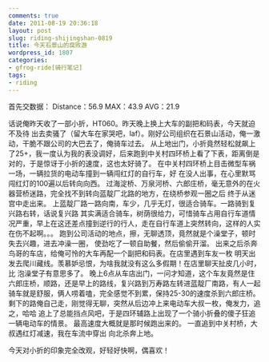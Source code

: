 ```yaml
---
comments: true
date: 2011-08-19 20:36:18
layout: post
slug: riding-shijingshan-0819
title: 今天石景山的腐败游
wordpress_id: 1807
categories:
- gfrog-ride[骑行笔记]
tags:
- riding
---
```


首先交数据：
Distance：56.9
MAX：43.9
AVG：21.9

话说俺昨天收了一部小折，HT060。昨天晚上换上大车的副把和码表，今天就迫不及待 出去卖骚了（留大车在家哭吧，laf）。刚好公司组织在石景山活动，俺一激动，干脆不跟公司的大巴去了，俺骑车过去。
从上地出门，小折竟然轻松就飙上了25+，我一度认为我的表没调好，后来跑到中关村四环桥上看了下表，距离倒是对的，于是惊讶于小折的速度，这也太好骑了。
在中关村四环桥上目击微型车祸一场，一辆拉货的电动车撞到一辆闯红灯的自行车，好 在没人出事，在心里默骂闯红灯的100遍以后转向向西。
过海淀桥、万泉河桥、六郎庄桥，毫无意外的在火器营桥迷路，完全找不到转向蓝靛厂北路的地方，在绕桥参观一圈之后 终于从迷宫中走出来。
上蓝靛厂路一路向南，车少，几乎无灯，很适合骑车。一路骑到复兴路右转，话说复兴路 其实满适合骑车，树荫很给力，可惜骑车占用自行车道情况严重，早上在这还差点撞到逆行的行人，走在自行车道上突然转向，这样的人实在伤不起啊。。。
跑到公司活动的地点，擦，无聊透顶，竟然就是个澡堂子，顿时失去兴趣，进去冲澡一圈， 使劲吃了一顿自助餐，然后偷偷开溜。
出来之后杀奔鸟哥的车店，给俺可怜的大车再配一个副把和码表。在店里遇到车友一枚 明天出发去爬川藏线。羡慕妒忌恨，为啥我就没有这么多假期！在店里聊天扯皮几小时，比 泡澡堂子有意思多了。
晚上6点从车店出门，一问才知道，这个车友竟然是住六郎庄桥，顺路，还是早上的路线，复兴路到万寿路左转进蓝靛厂南路，有人一起骑车就是舒服，俩人唠着嗑，完全感觉不到累，保持25-30的速度杀到六郎庄桥。
剩下的路俺自己走，刚觉得无聊，突然从后边冲上来电动车大叔一枚，俺发力，追之，哈哈 追上了总能挡点风吧，于是四环辅路上出现了一个骑小折叠的傻子狂追一辆电动车的情景。 最高速度大概就是那时候跑出来的。
一直追到中关村桥，大叔遇红灯减速，我在车流中穿出 向北杀奔上地。

今天对小折的印象完全改观，好轻好快啊，偶喜欢！
